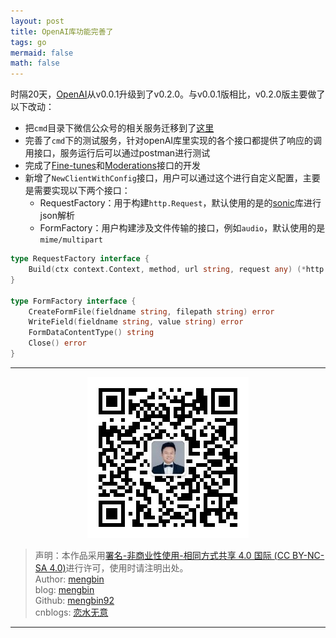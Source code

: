 ```yaml
---
layout: post
title: OpenAI库功能完善了
tags: go
mermaid: false
math: false
---  
```


时隔20天，[OpenAI](https://github.com/mengbin92/openai/releases)从v0.0.1升级到了v0.2.0。与v0.0.1版相比，v0.2.0版主要做了以下改动：  

- 把`cmd`目录下微信公众号的相关服务迁移到了[这里](https://github.com/mengbin92/wechat)
- 完善了`cmd`下的测试服务，针对openAI库里实现的各个接口都提供了响应的调用接口，服务运行后可以通过postman进行测试
- 完成了[Fine-tunes](https://platform.openai.com/docs/api-reference/fine-tunes)和[Moderations](https://platform.openai.com/docs/api-reference/moderations)接口的开发
- 新增了`NewClientWithConfig`接口，用户可以通过这个进行自定义配置，主要是需要实现以下两个接口：
  - RequestFactory：用于构建`http.Request`，默认使用的是的[sonic](github.com/bytedance/sonic)库进行json解析
  - FormFactory：用户构建涉及文件传输的接口，例如`audio`，默认使用的是`mime/multipart`
  
```go
type RequestFactory interface {
	Build(ctx context.Context, method, url string, request any) (*http.Request, error)
}

type FormFactory interface {
	CreateFormFile(fieldname string, filepath string) error
	WriteField(fieldname string, value string) error
	FormDataContentType() string
	Close() error
}
```

---

<div align="center">
  <img src="../img/qrcode_wechat.jpg" alt="孟斯特">
</div>

> 声明：本作品采用[署名-非商业性使用-相同方式共享 4.0 国际 (CC BY-NC-SA 4.0)](https://creativecommons.org/licenses/by-nc-sa/4.0/deed.zh)进行许可，使用时请注明出处。  
> Author: [mengbin](mengbin1992@outlook.com)  
> blog: [mengbin](mengbin.top)  
> Github: [mengbin92](https://mengbin92.github.io/)  
> cnblogs: [恋水无意](https://www.cnblogs.com/lianshuiwuyi/)  

---
